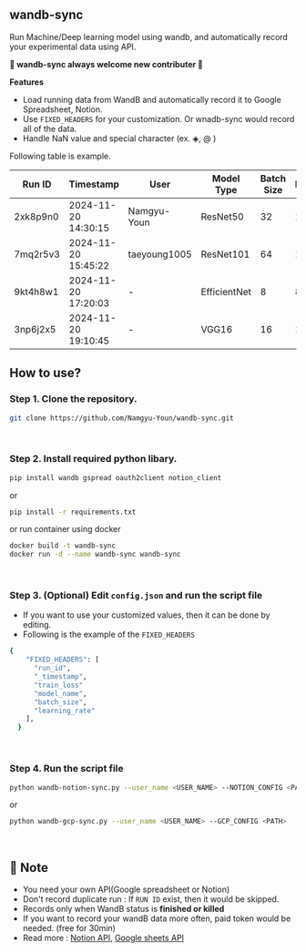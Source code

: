 ## wandb-sync
Run Machine/Deep learning model using wandb, and automatically record your experimental data using API.

**🎉  wandb-sync always welcome new contributer 🎉**

**Features**
- Load running data from WandB and automatically record it to Google Spreadsheet, Notion.
- Use ```FIXED_HEADERS``` for your customization. Or wnadb-sync would record all of the data.
- Handle NaN value and special character (ex. ◈, @ )

Following table is example.

| Run ID | Timestamp | User | Model Type | Batch Size | Epochs | Training Loss | Validation Loss |
|--------|-----------|------|------------|---------------|------------|---------|------------|
| 2xk8p9n0 | 2024-11-20 14:30:15 | Namgyu-Youn | ResNet50 | 32 | 100 | 0.245 | 0.312 |
| 7mq2r5v3 | 2024-11-20 15:45:22 | taeyoung1005 | ResNet101 | 64 | 150 | 0.198 | 0.287 |
| 9kt4h8w1 | 2024-11-20 17:20:03 | - | EfficientNet | 8 | 80 | 0.267 | 0.295 |
| 3np6j2x5 | 2024-11-20 19:10:45 | - | VGG16 | 16 | 120 | 0.312 | 0.358 |


## How to use?
### Step 1. Clone the repository.
```bash
git clone https://github.com/Namgyu-Youn/wandb-sync.git
```

<br/>

### Step 2. Install required python libary.
```bash
pip install wandb gspread oauth2client notion_client
```
or
```bash
pip install -r requirements.txt
```
or
run container using docker
```bash
docker build -t wandb-sync
docker run -d --name wandb-sync wandb-sync
```

<br/>

### Step 3. (Optional) Edit ```config.json``` and run the script file
- If you want to use your customized values, then it can be done by editing.
- Following is the example of the ```FIXED_HEADERS```
``` bash
{
    "FIXED_HEADERS": [
      "run_id",
      "_timestamp",
      "train_loss"
      "model_name",
      "batch_size",
      "learning_rate"
    ],
  }
```

<br/>

### Step 4. Run the script file
```bash
python wandb-notion-sync.py --user_name <USER_NAME> --NOTION_CONFIG <PATH>
```
or
```bash
python wandb-gcp-sync.py --user_name <USER_NAME> --GCP_CONFIG <PATH>
```

<br/>


## 📝 Note
- You need your own API(Google spreadsheet or Notion)
- Don't record duplicate run : If ```RUN ID``` exist, then it would be skipped.
- Records only when WandB status is **finished or killed**
- If you want to record your wandB data more often, paid token would be needed. (free for 30min)
- Read more : [Notion API](https://developers.notion.com/reference/database), [Google sheets API](https://developers.google.com/sheets/api/guides/concepts?hl=ko)